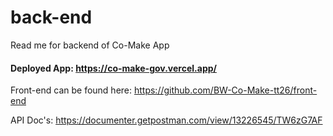# back-end

Read me for backend of Co-Make App

#### Deployed App: https://co-make-gov.vercel.app/

Front-end can be found here: https://github.com/BW-Co-Make-tt26/front-end

API Doc's: https://documenter.getpostman.com/view/13226545/TW6zG7AF
